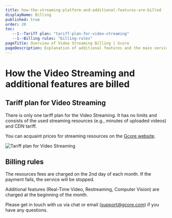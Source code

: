 ```yaml
---
title: how-the-streaming-platform-and-additional-features-are-billed
displayName: Billing
published: true
order: 20
toc:
   --1--Tariff plan: "tariff-plan-for-video-streaming"
   --1--Billing rules: "billing-rules"
pageTitle: Overview of Video Streaming Billing | Gcore 
pageDescription: Explanation of additional features and the main service billing rules. 
---
```

# How the Video Streaming and additional features are billed

## Tariff plan for Video Streaming

There is only one tariff plan for the Video Streaming. It has no limits and consists of the used streaming resources (e.g., minutes of uploaded videos) and CDN tariff. 

You can acquaint prices for streaming resources on the <a href="https://gcore.com/pricing/streaming-platform" target="_blank">Gcore website</a>.

<img src="https://assets.gcore.pro/docs/streaming-platform/how-the-streaming-platform-and-additional-features-are-billed/10512203476241.png" alt="Tariff plan for Video Streaming">

## Billing rules

The resources fees are charged on the 2nd day of each month. If the payment fails, the service will be stopped.

Additional features (Real-Time Video, Restreaming, Computer Vision) are charged at the beginning of the month.

Please get in touch with us via chat or email ([support@gcore.com](mailto:support@gcore.com)) if you have any questions.